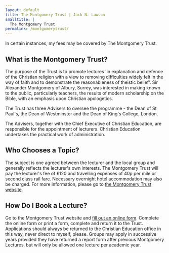 ```yaml
---
layout: default
title: The Montgomery Trust | Jack N. Lawson
smalltitle: |
  The Montgomery Trust
permalink: /montgomerytrust/
---
```

In certain instances, my fees may be covered by The Montgomery Trust.

## What is the Montgomery Trust?

The purpose of the Trust is to promote lectures 'in explanation and defence of the Christian religion with a view to removing difficulties widely felt in the way of faith and to demonstrate the reasonableness of theistic belief'. Sir Alexander Montgomery of Albury, Surrey, was interested in making known to the public, particularly teachers, the results of modern scholarship on the Bible, with an emphasis upon Christian apologetics.

The Trust has three Advisers to oversee the programme - the Dean of St Paul's, the Dean of Westminster and the Dean of King's College, London.

The Advisers, together with the Chief Executive of Christian Education, are responsible for the appointment of lecturers. Christian Education undertakes the practical work of administration.

## Who Chooses a Topic?

The subject is one agreed between the lecturer and the local group and generally reflects the lecturer's own interests. The Montgomery Trust will pay the lecturer's fee of £120 and travelling expenses of 40p per mile or second class rail fare. Necessary overnight hotel accommodation may also be charged. For more information, please go to [the Montgomery Trust website](http://www.montgomerytrust.org.uk/index.php).

## How Do I Book a Lecture?

Go to the Montgomery Trust website and [fill out an online form](http://www.montgomerytrust.org.uk/application.php). Complete the online form or print a form, complete and return it to the Trust. Applications should always be returned to the Christian Education office in this way, never direct to myself, please. Groups may apply in successive years provided they have returned a report form after previous Montgomery Lectures, but will only be allowed one lecture per academic year.